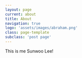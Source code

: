 ```yaml
---
layout: page
current: about
title: About
navigation: true
logo: 'assets/images/abraham.png'
class: page-template
subclass: 'post page'
---
```


This is me Sunwoo Lee!